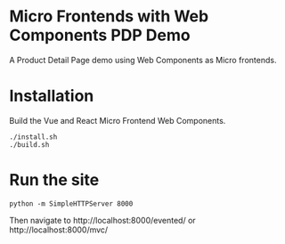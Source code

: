 Micro Frontends with Web Components PDP Demo
============================================

A Product Detail Page demo using Web Components as Micro frontends.

# Installation

Build the Vue and React Micro Frontend Web Components.

```
./install.sh
./build.sh
```

# Run the site

```
python -m SimpleHTTPServer 8000
```

Then navigate to http://localhost:8000/evented/ or http://localhost:8000/mvc/
